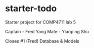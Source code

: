 # starter-todo
Starter project for COMP4711 lab 5

Captain - Fred Yang
Mate - Yiaoping Shu

Closes #1 (Fred)
Database & Models

